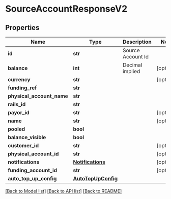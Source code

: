 # SourceAccountResponseV2

## Properties
Name | Type | Description | Notes
------------ | ------------- | ------------- | -------------
**id** | **str** | Source Account Id | 
**balance** | **int** | Decimal implied | [optional] 
**currency** | **str** |  | [optional] 
**funding_ref** | **str** |  | 
**physical_account_name** | **str** |  | 
**rails_id** | **str** |  | 
**payor_id** | **str** |  | [optional] 
**name** | **str** |  | [optional] 
**pooled** | **bool** |  | 
**balance_visible** | **bool** |  | 
**customer_id** | **str** |  | [optional] 
**physical_account_id** | **str** |  | [optional] 
**notifications** | [**Notifications**](Notifications.md) |  | [optional] 
**funding_account_id** | **str** |  | [optional] 
**auto_top_up_config** | [**AutoTopUpConfig**](AutoTopUpConfig.md) |  | 

[[Back to Model list]](../README.md#documentation-for-models) [[Back to API list]](../README.md#documentation-for-api-endpoints) [[Back to README]](../README.md)


